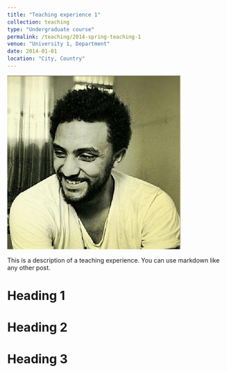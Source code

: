 ```yaml
---
title: "Teaching experience 1"
collection: teaching
type: "Undergraduate course"
permalink: /teaching/2014-spring-teaching-1
venue: "University 1, Department"
date: 2014-01-01
location: "City, Country"
---
```

![image](https://github.com/YonSci/yon_academic/blob/master/images/yon.jpeg)

This is a description of a teaching experience. You can use markdown like any other post.

Heading 1
======

Heading 2
======

Heading 3
======
